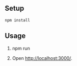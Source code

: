 Setup
---

```
npm install
```


Usage
---

1. npm run

2. Open [http://localhost:3000/](http://localhost:3000/).

